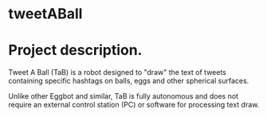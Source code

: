 # tweetABall
# Project description.
Tweet A Ball (TaB) is a robot designed to "draw" the text of tweets containing specific hashtags on balls, eggs and other spherical surfaces.

Unlike other Eggbot and similar, TaB is fully autonomous and does not require an external control station (PC) or software for processing text draw.

